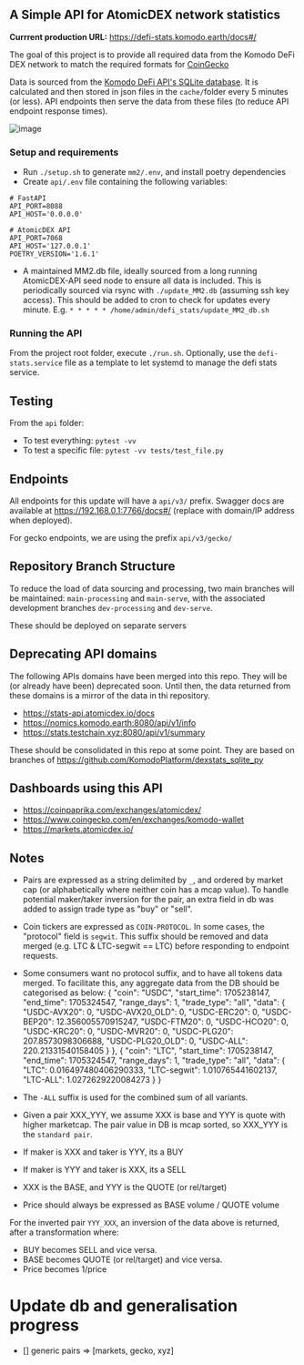## A Simple API for AtomicDEX network statistics

**Currrent production URL:** https://defi-stats.komodo.earth/docs#/

The goal of this project is to provide all required data from the Komodo DeFi DEX network to match the required formats for [CoinGecko](https://docs.google.com/document/d/1v27QFoQq1SKT3Priq3aqPgB70Xd_PnDzbOCiuoCyixw/edit?usp=sharing)

Data is sourced from the [Komodo DeFi API's SQLite database](https://developers.komodoplatform.com/basic-docs/atomicdex/atomicdex-tutorials/query-the-mm2-database.html#my-swaps). It is calculated and then stored in json files in the `cache/`folder every 5 minutes (or less). API endpoints then serve the data from these files (to reduce API endpoint response times).

![image](https://user-images.githubusercontent.com/24797699/109954887-7030db00-7d14-11eb-9b4d-b384082c0705.png)


### Setup and requirements

- Run `./setup.sh` to generate `mm2/.env`, and install poetry dependencies
- Create `api/.env` file containing the following variables:

```
# FastAPI
API_PORT=8088
API_HOST='0.0.0.0'

# AtomicDEX API
API_PORT=7068
API_HOST='127.0.0.1'
POETRY_VERSION='1.6.1'
```
- A maintained MM2.db file, ideally sourced from a long running AtomicDEX-API seed node to ensure all data is included. This is periodically sourced via rsync with `./update_MM2.db` (assuming ssh key access). This should be added to cron to check for updates every minute. E.g. `* * * * * /home/admin/defi_stats/update_MM2_db.sh`


### Running the API
From the project root folder, execute `./run.sh`.
Optionally, use the `defi-stats.service` file as a template to let systemd to manage the defi stats service.

## Testing
From the `api` folder:
- To test everything: `pytest -vv`
- To test a specific file: `pytest -vv tests/test_file.py`

## Endpoints

All endpoints for this update will have a `api/v3/` prefix. Swagger docs are available at https://192.168.0.1:7766/docs#/ (replace with domain/IP address when deployed).

For gecko endpoints, we are using the prefix `api/v3/gecko/`

## Repository Branch Structure

To reduce the load of data sourcing and processing, two main branches will be maintained: `main-processing` and `main-serve`, with the associated development branches `dev-processing` and `dev-serve`.

These should be deployed on separate servers


## Deprecating API domains
The following APIs domains have been merged into this repo. They will be (or already have been) deprecated soon. Until then, the data returned from these domains is a mirror of the data in thi repository.
- https://stats-api.atomicdex.io/docs
- https://nomics.komodo.earth:8080/api/v1/info
- https://stats.testchain.xyz:8080/api/v1/summary

These should be consolidated in this repo at some point. They are based on branches of https://github.com/KomodoPlatform/dexstats_sqlite_py

## Dashboards using this API
- https://coinpaprika.com/exchanges/atomicdex/
- https://www.coingecko.com/en/exchanges/komodo-wallet
- https://markets.atomicdex.io/


## Notes
- Pairs are expressed as a string delimited by `_`, and ordered by market cap (or alphabetically where neither coin has a mcap value). To handle potential maker/taker inversion for the pair, an extra field in db was added to assign trade type as "buy" or "sell".
- Coin tickers are expressed as `COIN-PROTOCOL`. In some cases, the "protocol" field is `segwit`. This suffix should be removed and data merged (e.g. LTC & LTC-segwit == LTC) before responding to endpoint requests.
- Some consumers want no protocol suffix, and to have all tokens data merged. To facilitate this, any aggregate data from the DB should be categorised as below:
    {
        "coin": "USDC",
        "start_time": 1705238147,
        "end_time": 1705324547,
        "range_days": 1,
        "trade_type": "all",
        "data": {
            "USDC-AVX20": 0,
            "USDC-AVX20_OLD": 0,
            "USDC-ERC20": 0,
            "USDC-BEP20": 12.356005570915247,
            "USDC-FTM20": 0,
            "USDC-HCO20": 0,
            "USDC-KRC20": 0,
            "USDC-MVR20": 0,
            "USDC-PLG20": 207.8573098306688,
            "USDC-PLG20_OLD": 0,
            "USDC-ALL": 220.21331540158405
        }
    },
    {
        "coin": "LTC",
        "start_time": 1705238147,
        "end_time": 1705324547,
        "range_days": 1,
        "trade_type": "all",
        "data": {
            "LTC": 0.016497480406290333,
            "LTC-segwit": 1.010765441602137,
            "LTC-ALL": 1.0272629220084273
        }
    }
- The `-ALL` suffix is used for the combined sum of all variants.


- Given a pair XXX_YYY, we assume XXX is base and YYY is quote with higher marketcap. The pair value in DB is mcap sorted, so XXX_YYY is the `standard pair`.
- If maker is XXX and taker is YYY, its a BUY
- If maker is YYY and taker is XXX, its a SELL
- XXX is the BASE, and YYY is the QUOTE (or rel/target)
- Price should always be expressed as BASE volume / QUOTE volume

For the inverted pair `YYY_XXX`, an inversion of the data above is returned, after a transformation where:
- BUY becomes SELL and vice versa.
- BASE becomes QUOTE (or rel/target) and vice versa.
- Price becomes 1/price


# Update db and generalisation progress
- [] generic pairs => [markets, gecko, xyz]

